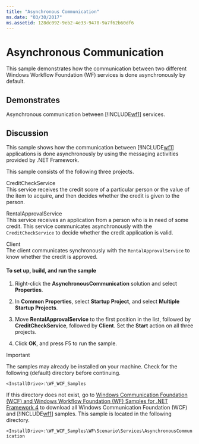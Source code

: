 ```yaml
---
title: "Asynchronous Communication"
ms.date: "03/30/2017"
ms.assetid: 128dc092-9eb2-4e33-9470-9a7f62b60df6
---
```

# Asynchronous Communication
This sample demonstrates how the communication between two different Windows Workflow Foundation (WF) services is done asynchronously by default.  
  
## Demonstrates  
 Asynchronous communication between [!INCLUDE[wf1](../../../../includes/wf1-md.md)] services.  
  
## Discussion  
 This sample shows how the communication between [!INCLUDE[wf1](../../../../includes/wf1-md.md)] applications is done asynchronously by using the messaging activities provided by .NET Framework.  
  
 This sample consists of the following three projects.  
  
 CreditCheckService  
 This service receives the credit score of a particular person or the value of the item to acquire, and then decides whether the credit is given to the person.  
  
 RentalApprovalService  
 This service receives an application from a person who is in need of some credit. This service communicates asynchronously with the `CreditCheckService` to decide whether the credit application is valid.  
  
 Client  
 The client communicates synchronously with the `RentalApprovalService` to know whether the credit is approved.  
  
#### To set up, build, and run the sample  
  
1.  Right-click the **AsynchronousCommunication** solution and select **Properties**.  
  
2.  In **Common Properties**, select **Startup Project**, and select **Multiple Startup Projects**.  
  
3.  Move **RentalApprovalService** to the first position in the list, followed by **CreditCheckService**, followed by **Client**. Set the **Start** action on all three projects.  
  
4.  Click **OK**, and press F5 to run the sample.  
  
> [!IMPORTANT]
>  The samples may already be installed on your machine. Check for the following (default) directory before continuing.  
>   
>  `<InstallDrive>:\WF_WCF_Samples`  
>   
>  If this directory does not exist, go to [Windows Communication Foundation (WCF) and Windows Workflow Foundation (WF) Samples for .NET Framework 4](https://go.microsoft.com/fwlink/?LinkId=150780) to download all Windows Communication Foundation (WCF) and [!INCLUDE[wf1](../../../../includes/wf1-md.md)] samples. This sample is located in the following directory.  
>   
>  `<InstallDrive>:\WF_WCF_Samples\WF\Scenario\Services\AsynchronousCommunication`

